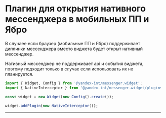 # Плагин для открытия нативного мессенджера в мобильных ПП и Ябро

В случаее если браузер (мобильные ПП и Ябро) поддерживает диплинки мессенджера
вместо виджета будет открыт нативный мессенджер.

Нативный мессенджер не поддерживает api и события виджета, поэтому подходит только
в случае если использовать их не планируется.

```ts
import { Widget, Config } from '@yandex-int/messenger.widget';
import { NativeInterceptor } from '@yandex-int/messenger.widget/plugins';

const widget = new Widget(new Config().create());

widget.addPlugin(new NativeInterceptor());
```

---